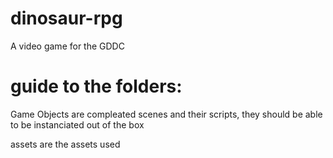 # dinosaur-rpg
A video game for the GDDC

# guide to the folders:
Game Objects are compleated scenes and their scripts, they should be able to be instanciated out of the box

assets are the assets used

